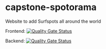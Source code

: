 # capstone-spotorama
Website to add Surfspots all around the world

Frontend:
[![Quality Gate Status](https://sonarcloud.io/api/project_badges/measure?project=nickklock_capstone-spotorama-frontend&metric=alert_status)](https://sonarcloud.io/summary/new_code?id=nickklock_capstone-spotorama-frontend)

Backend: 
[![Quality Gate Status](https://sonarcloud.io/api/project_badges/measure?project=nickklock_capstone-spotorama-backend&metric=alert_status)](https://sonarcloud.io/summary/new_code?id=nickklock_capstone-spotorama-backend)
